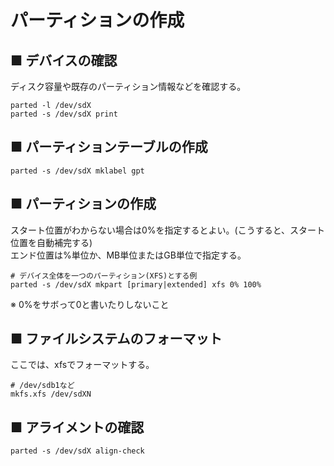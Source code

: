 # パーティションの作成
## ■ デバイスの確認
ディスク容量や既存のパーティション情報などを確認する。
```
parted -l /dev/sdX
parted -s /dev/sdX print
```

## ■ パーティションテーブルの作成
```
parted -s /dev/sdX mklabel gpt
```

## ■ パーティションの作成
スタート位置がわからない場合は0%を指定するとよい。(こうすると、スタート位置を自動補完する)  
エンド位置は%単位か、MB単位またはGB単位で指定する。
```
# デバイス全体を一つのパーティション(XFS)とする例
parted -s /dev/sdX mkpart [primary|extended] xfs 0% 100%
```
※ 0%をサボって0と書いたりしないこと

## ■ ファイルシステムのフォーマット
ここでは、xfsでフォーマットする。
```
# /dev/sdb1など
mkfs.xfs /dev/sdXN
```

## ■ アライメントの確認
```
parted -s /dev/sdX align-check
```
